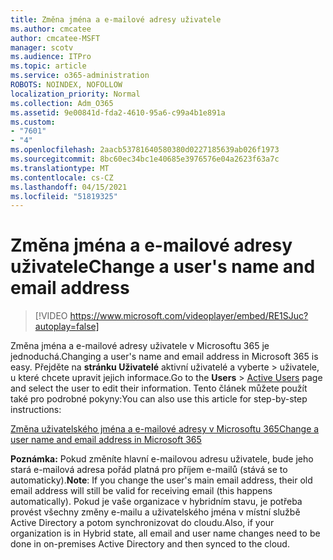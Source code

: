 ```yaml
---
title: Změna jména a e-mailové adresy uživatele
ms.author: cmcatee
author: cmcatee-MSFT
manager: scotv
ms.audience: ITPro
ms.topic: article
ms.service: o365-administration
ROBOTS: NOINDEX, NOFOLLOW
localization_priority: Normal
ms.collection: Adm_O365
ms.assetid: 9e00841d-fda2-4610-95a6-c99a4b1e891a
ms.custom:
- "7601"
- "4"
ms.openlocfilehash: 2aacb53781640580380d0227185639ab026f1973
ms.sourcegitcommit: 8bc60ec34bc1e40685e3976576e04a2623f63a7c
ms.translationtype: MT
ms.contentlocale: cs-CZ
ms.lasthandoff: 04/15/2021
ms.locfileid: "51819325"
---
```

# <a name="change-a-users-name-and-email-address"></a><span data-ttu-id="8abb6-102">Změna jména a e-mailové adresy uživatele</span><span class="sxs-lookup"><span data-stu-id="8abb6-102">Change a user's name and email address</span></span>

> [!VIDEO https://www.microsoft.com/videoplayer/embed/RE1SJuc?autoplay=false]

<span data-ttu-id="8abb6-103">Změna jména a e-mailové adresy uživatele v Microsoftu 365 je jednoduchá.</span><span class="sxs-lookup"><span data-stu-id="8abb6-103">Changing a user's name and email address in Microsoft 365 is easy.</span></span> <span data-ttu-id="8abb6-104">Přejděte na **stránku Uživatelé** aktivní uživatelé a vyberte \> [](https://go.microsoft.com/fwlink/p/?linkid=834822) uživatele, u které chcete upravit jejich informace.</span><span class="sxs-lookup"><span data-stu-id="8abb6-104">Go to the **Users** \> [Active Users](https://go.microsoft.com/fwlink/p/?linkid=834822) page and select the user to edit their information.</span></span> <span data-ttu-id="8abb6-105">Tento článek můžete použít také pro podrobné pokyny:</span><span class="sxs-lookup"><span data-stu-id="8abb6-105">You can also use this article for step-by-step instructions:</span></span>
  
[<span data-ttu-id="8abb6-106">Změna uživatelského jména a e-mailové adresy v Microsoftu 365</span><span class="sxs-lookup"><span data-stu-id="8abb6-106">Change a user name and email address in Microsoft 365</span></span>](https://docs.microsoft.com/microsoft-365/admin/add-users/change-a-user-name-and-email-address)
  
 <span data-ttu-id="8abb6-107">**Poznámka:** Pokud změníte hlavní e-mailovou adresu uživatele, bude jeho stará e-mailová adresa pořád platná pro příjem e-mailů (stává se to automaticky).</span><span class="sxs-lookup"><span data-stu-id="8abb6-107">**Note**: If you change the user's main email address, their old email address will still be valid for receiving email (this happens automatically).</span></span> <span data-ttu-id="8abb6-108">Pokud je vaše organizace v hybridním stavu, je potřeba provést všechny změny e-mailu a uživatelského jména v místní službě Active Directory a potom synchronizovat do cloudu.</span><span class="sxs-lookup"><span data-stu-id="8abb6-108">Also, if your organization is in Hybrid state, all email and user name changes need to be done in on-premises Active Directory and then synced to the cloud.</span></span>